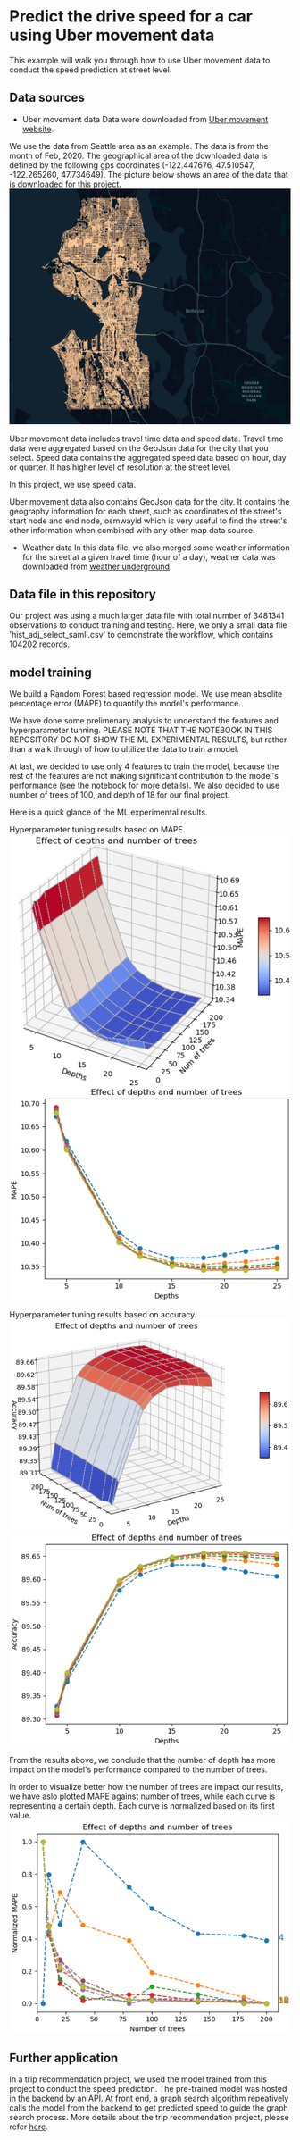 # Predict the drive speed for a car using Uber movement data

This example will walk you through how to use Uber movement data to conduct the speed prediction at street level. 



## Data sources

- Uber movement data
Data were downloaded from [Uber movement website](https://movement.uber.com/?lang=en-US).

We use the data from Seattle area as an example. The data is from the month of Feb, 2020. The geographical area of the downloaded data is defined by the following gps coordinates (-122.447676, 47.510547, -122.265260, 47.734649).
The picture below shows an area of the data that is downloaded for this project. 
![alt tag](Seattle_GPS_map.png)


Uber movement data includes travel time data and speed data. 
Travel time data were aggregated based on the GeoJson data for the city that you select. 
Speed data contains the aggregated speed data based on hour, day or quarter. It has higher level of resolution at the street level. 

In this project, we use speed data. 

Uber movement data also contains GeoJson data for the city. It contains the geography information for each street, such as coordinates of the street's start node and end node, osmwayid which is very useful to find the street's other information when combined with any other map data source. 

- Weather data
In this data file, we also merged some weather information for the street at a given travel time (hour of a day), weather data was downloaded from [weather underground](https://www.wunderground.com/).



## Data file in this repository

Our project was using a much larger data file with total number of 3481341 observations to conduct training and testing. Here, we only a small data file 'hist_adj_select_samll.csv' to demonstrate the workflow, which contains 104202 records.



## model training

We build a Random Forest based regression model. We use mean absolite percentage error (MAPE) to quantify the model's performance.

We have done some prelimenary analysis to understand the features and hyperparameter tunning. PLEASE NOTE THAT THE NOTEBOOK IN THIS REPOSITORY DO NOT SHOW THE ML EXPERIMENTAL RESULTS, but rather than a walk through of how to ultilize the data to train a model. 

At last, we decided to use only 4 features to train the model, because the rest of the features are not making significant contribution to the model's performance (see the notebook for more details). We also decided to use number of trees of 100, and depth of 18 for our final project.

Here is a quick glance of the ML experimental results. 

Hyperparameter tuning results based on MAPE.
![alt tag](Hyperparameter_tunning_3D_MAPE.png)
![alt tag](Hyperparameter_tunning_2D_MAPE.png)

Hyperparameter tuning results based on accuracy.
![alt tag](Hyperparameter_tunning_3D_accuracy.png)
![alt tag](Hyperparameter_tunning_2D_accuracy.png)

From the results above, we conclude that the number of depth has more impact on the model's performance compared to the number of trees. 

In order to visualize better how the number of trees are impact our results, we have aslo plotted MAPE against number of trees, while each curve is representing a certain depth. Each curve is normalized based on its first value. 
![alt tag](Normailized_MAPE.png)



## Further application

In a trip recommendation project, we used the model trained from this project to conduct the speed prediction. The pre-trained model was hosted in the backend by an API. At front end, a graph search algorithm repeatively calls the model from the backend to get predicted speed to guide the graph search process. More details about the trip recommendation project, please refer [here](https://github.com/SYAN83/trip-recom). 


















